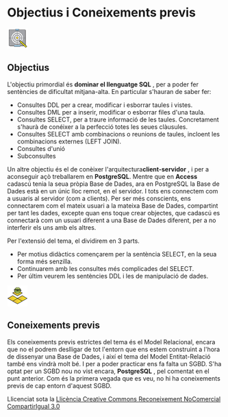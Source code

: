 # Objectius i Coneixements previs

![](icon_objectives.gif)

## Objectius

L'objectiu primordial és **dominar el llenguatge SQL** , per a poder fer
sentències de dificultat mitjana-alta. En particular s'hauran de saber fer:

  * Consultes DDL per a crear, modificar i esborrar taules i vistes.
  * Consultes DML per a inserir, modificar o esborrar files d'una taula.
  * Consultes SELECT, per a traure informació de les taules. Concretament s'haurà de conéixer a la perfecció totes les seues clàusules.
  * Consultes SELECT amb combinacions o reunions de taules, incloent les combinacions externes (LEFT JOIN).
  * Consultes d'unió
  * Subconsultes

Un altre objectiu és el de conèixer l'arquitectura**client-servidor** , i per
a aconseguir açò treballarem en **PostgreSQL**. Mentre que en **Access**
cadascú tenia la seua pròpia Base de Dades, ara en PostgreSQL la Base de Dades
està en un únic lloc remot, en el servidor. I tots ens connectem com a usuaris
al servidor (com a clients). Per ser més conscients, ens connectarem com el
mateix usuari a la mateixa Base de Dades, compartint per tant les dades,
excepte quan ens toque crear objectes, que cadascú es connectarà com un usuari
diferent a una Base de Dades diferent, per a no interferir els uns amb els
altres.

Per l'extensió del tema, el dividirem en 3 parts.

  * Per motius didàctics començarem per la sentència SELECT, en la seua forma més senzilla.
  * Continuarem amb les consultes més complicades del SELECT.
  * Per últim veurem les sentències DDL i les de manipulació de dades.

![](icon_preknowledge.gif)

## Coneixements previs

Els coneixements previs estrictes del tema és el Model Relacional, encara que
no el podrem deslligar de tot l'entorn que ens estem construint a l'hora de
dissenyar una Base de Dades, i així el tema del Model Entitat-Relació també
ens vindrà molt bé. I per a poder practicar ens fa falta un SGBD. S'ha optat
per un SGBD nou no vist encara, **PostgreSQL** , pel comentat en el punt
anterior. Com és la primera vegada que es veu, no hi ha coneixements previs de
cap entorn d'aquest SGBD.


Llicenciat sota la  [Llicència Creative Commons Reconeixement NoComercial
CompartirIgual 3.0](http://creativecommons.org/licenses/by-nc-sa/3.0/)

